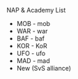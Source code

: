 NAP & Academy List
* MOB - mob
* WAR - war
* BAF - baf
* KOR - KoR
* UFO - ufo
* MAD - mad                                                                                                                      
* New (SvS alliance)

